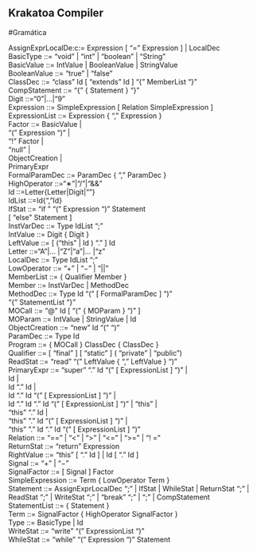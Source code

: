## Krakatoa Compiler
#Gramática

AssignExprLocalDe:c:= Expression [ “=” Expression ] | LocalDec <br />
BasicType ::= “void” | “int” | “boolean” | “String” <br />
BasicValue ::= IntValue | BooleanValue | StringValue <br />
BooleanValue ::= “true” | “false” <br />
ClassDec ::= “class” Id [ “extends” Id ] “{” MemberList “}” <br />
CompStatement ::= “{” { Statement } “}” <br />
Digit ::=“0”|...|“9” <br />
Expression ::= SimpleExpression [ Relation SimpleExpression ] <br />
ExpressionList ::= Expression { “,” Expression } <br />
Factor ::= BasicValue | <br />
           “(” Expression “)” | <br />
           “!” Factor | <br />
           “null” | <br />
           ObjectCreation | <br />
           PrimaryExpr <br />
FormalParamDec ::= ParamDec { “,” ParamDec } <br />
HighOperator ::=“∗”|“/”|“&&” <br />
Id ::=Letter{Letter|Digit|“”} <br />
IdList ::=Id{“,”Id} <br />
IfStat ::= “if ” “(” Expression “)” Statement <br />
           [ “else” Statement ] <br />
InstVarDec ::= Type IdList “;” <br />
IntValue ::= Digit { Digit } <br />
LeftValue ::= [ (“this” | Id ) “.” ] Id <br />
Letter ::=“A”|... |“Z”|“a”|... |“z” <br />
LocalDec ::= Type IdList “;” <br />
LowOperator ::= “+” | “−” | “||” <br />
MemberList ::= { Qualifier Member } <br />
Member ::= InstVarDec | MethodDec <br />
MethodDec ::= Type Id “(” [ FormalParamDec ] “)” <br />
              “{” StatementList “}” <br />
MOCall ::= “@” Id [ “(” { MOParam } “)” ] <br />
MOParam ::= IntValue | StringValue | Id <br />
ObjectCreation ::= “new” Id “(” “)” <br />
ParamDec ::= Type Id <br />
Program ::= { MOCall } ClassDec { ClassDec } <br />
Qualifier ::= [ “final” ] [ “static” ] ( “private” | “public”) <br />
ReadStat ::= “read” “(” LeftValue { “,” LeftValue } “)” <br />
PrimaryExpr ::= “super” “.” Id “(” [ ExpressionList ] “)” | <br />
                Id | <br />
                Id “.” Id | <br />
                Id “.” Id “(” [ ExpressionList ] ”)” | <br />
                Id “.” Id “.” Id “(” [ ExpressionList ] “)” | “this” | <br />
                “this” “.” Id | <br />
                “this” ”.” Id “(” [ ExpressionList ] “)” | <br />
                “this” ”.” Id “.” Id “(” [ ExpressionList ] “)” <br />
Relation ::= “==” | “<” | “>” | “<=” | “>=” | “! =” <br />
ReturnStat ::= “return” Expression <br />
RightValue ::= “this” [ “.” Id ] | Id [ “.” Id ] <br />
Signal ::= “+” | “−” <br />
SignalFactor ::= [ Signal ] Factor <br />
SimpleExpression ::= Term { LowOperator Term } <br />
Statement ::= AssignExprLocalDec “;” | IfStat | WhileStat | ReturnStat “;” | <br />
              ReadStat “;” | WriteStat “;” | “break” “;” | “;” | CompStatement <br />
StatementList ::= { Statement } <br />
Term ::= SignalFactor { HighOperator SignalFactor } <br />
Type ::= BasicType | Id <br />
WriteStat ::= “write” “(” ExpressionList “)” <br />
WhileStat ::= “while” “(” Expression “)” Statement <br />
